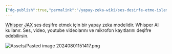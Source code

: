 ```yaml
---
{"dg-publish":true,"permalink":"/yapay-zeka-wiki/ses-desirfe-etme-islemini-yapmak-icin-whisper-jax-modelini-de-kullanabilirsin/"}
---
```


[Whisper JAX](https://huggingface.co/spaces/sanchit-gandhi/whisper-jax) ses deşifre etmek için bir yapay zeka modelidir. Whisper AI kullanır. Ses, video, youtube videolarını ve mikrofon kayıtlarını deşifre edebilirsin.

![Assets/Pasted image 20240801151417.png](/img/user/Assets/Pasted%20image%2020240801151417.png)